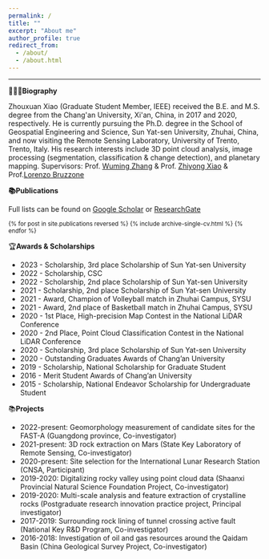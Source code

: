 ```yaml
---
permalink: /
title: ""
excerpt: "About me"
author_profile: true
redirect_from: 
  - /about/
  - /about.html
---
```


________________________________________________________________________________________________________

**🙋🏻‍♂️Biography**

Zhouxuan Xiao (Graduate Student Member, IEEE) received the B.E. and M.S. degree from the Chang'an University, Xi'an, China, in 2017 and 2020, respectively. He is currently pursuing the Ph.D. degree in the School of Geospatial Engineering and Science, Sun Yat-sen University, Zhuhai, China, and now visiting the Remote Sensing Laboratory, University of Trento, Trento, Italy. His research interests include 3D point cloud analysis, image processing (segmentation, classification & change detection), and planetary mapping. 
Supervisors: Prof. [Wuming Zhang](http://sges.sysu.edu.cn/teacher/377) & Prof. [Zhiyong Xiao](https://atmos.sysu.edu.cn/teacher/2342) & Prof.[Lorenzo Bruzzone](https://webapps.unitn.it/du/it/Persona/PER0004714/Curriculum)

**📚Publications**

Full lists can be found on [Google Scholar](https://scholar.google.com/citations?user=EYDXafgAAAAJ) or [ResearchGate](https://www.researchgate.net/profile/Zhouxuan-Xiao)

<small>
<ul style="list-style-type: none; padding-left: 0;">
{% for post in site.publications reversed %}
  {% include archive-single-cv.html %}
{% endfor %}
</ul>
</small>

🏆**Awards & Scholarships**

* 2023 - Scholarship, 3rd place Scholarship of Sun Yat-sen University
* 2022 - Scholarship, CSC
* 2022 - Scholarship, 2nd place Scholarship of Sun Yat-sen University
* 2021 - Scholarship, 2nd place Scholarship of Sun Yat-sen University
* 2021 - Award, Champion of Volleyball match in Zhuhai Campus, SYSU
* 2021 - Award, 2nd place of Basketball match in Zhuhai Campus, SYSU
* 2020 - 1st Place, High-precision Map Contest in the National LiDAR Conference
* 2020 - 2nd Place, Point Cloud Classification Contest in the National LiDAR Conference
* 2020 - Scholarship, 3rd place Scholarship of Sun Yat-sen University
* 2020 - Outstanding Graduates Awards of Chang’an University
* 2019 - Scholarship, National Scholarship for Graduate Student
* 2016 - Merit Student Awards of Chang’an University
* 2015 - Scholarship, National Endeavor Scholarship for Undergraduate Student


📚**Projects**

* 2022-present: Geomorphology measurement of candidate sites for the FAST-A (Guangdong province, Co-investigator) 
* 2021-present: 3D rock extraction on Mars (State Key Laboratory of Remote Sensing, Co-investigator) 
* 2020-present: Site selection for the International Lunar Research Station (CNSA, Participant) 
* 2019-2020: Digitalizing rocky valley using point cloud data (Shaanxi Provincial Natural Science Foundation Project, Co-investigator) 
* 2019-2020: Multi-scale analysis and feature extraction of crystalline rocks (Postgraduate research innovation practice project, Principal investigator)  
* 2017-2019: Surrounding rock lining of tunnel crossing active fault (National Key R&D Program, Co-investigator)
* 2016-2018: Investigation of oil and gas resources around the Qaidam Basin (China Geological Survey Project, Co-investigator)